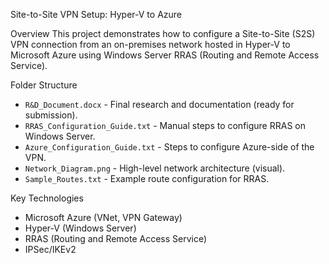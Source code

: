 Site-to-Site VPN Setup: Hyper-V to Azure

 Overview
This project demonstrates how to configure a Site-to-Site (S2S) VPN connection from an on-premises network hosted in Hyper-V to Microsoft Azure using Windows Server RRAS (Routing and Remote Access Service).

Folder Structure
- `R&D_Document.docx` - Final research and documentation (ready for submission).
- `RRAS_Configuration_Guide.txt` - Manual steps to configure RRAS on Windows Server.
- `Azure_Configuration_Guide.txt` - Steps to configure Azure-side of the VPN.
- `Network_Diagram.png` - High-level network architecture (visual).
- `Sample_Routes.txt` - Example route configuration for RRAS.

 Key Technologies
- Microsoft Azure (VNet, VPN Gateway)
- Hyper-V (Windows Server)
- RRAS (Routing and Remote Access Service)
- IPSec/IKEv2

